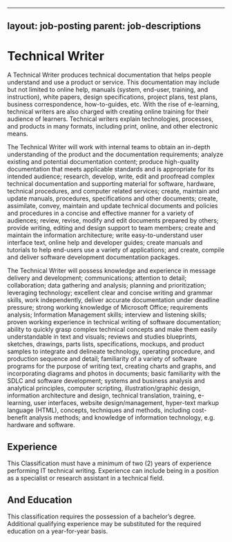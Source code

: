 
---
layout: job-posting
parent: job-descriptions
---



# Technical Writer    
A Technical Writer produces technical documentation that helps people understand and use a product or service. This documentation may include but not limited to online help, manuals (system, end-user, training, and instruction), white papers, design specifications, project plans, test plans, business correspondence, how-to-guides, etc. With the rise of e-learning, technical writers are also charged with creating online training for their audience of learners. Technical writers explain technologies, processes, and products in many formats, including print, online, and other electronic means.

The Technical Writer will work with internal teams to obtain an in-depth understanding of the product and the documentation requirements; analyze existing and potential documentation content; produce high-quality documentation that meets applicable standards and is appropriate for its intended audience; research, develop, write, edit and proofread complex technical documentation and supporting material for software, hardware, technical procedures, and computer related services; create, maintain and update manuals, procedures, specifications and other documents; create, assimilate, convey, maintain and update technical documents and policies and procedures in a concise and effective manner for a variety of audiences; review, revise, modify and edit documents prepared by others; provide writing, editing and design support to team members; create and maintain the information architecture; write easy-to-understand user interface text, online help and developer guides; create manuals and tutorials to help end-users use a variety of applications; and create, compile and deliver software development documentation packages.

The Technical Writer will possess knowledge and experience in message delivery and development; communications; attention to detail; collaboration; data gathering and analysis; planning and prioritization; leveraging technology; excellent clear and concise writing and grammar skills, work independently, deliver accurate documentation under deadline pressure; strong working knowledge of Microsoft Office; requirements analysis; Information Management skills; interview and listening skills; proven working experience in technical writing of software documentation; ability to quickly grasp complex technical concepts and make them easily understandable in text and visuals; reviews and studies blueprints, sketches, drawings, parts lists, specifications, mockups, and product samples to integrate and delineate technology, operating procedure, and production sequence and detail; familiarity of a variety of software programs for the purpose of writing text, creating charts and graphs, and incorporating diagrams and photos in documents; basic familiarity with the SDLC and software development; systems and business analysis and analytical principles, computer scripting, illustration/graphic design, information architecture and design, technical translation, training, e-learning, user interfaces, website design/management, hyper-text markup language (HTML), concepts, techniques and methods, including cost-benefit analysis methods; and knowledge of information technology, e.g. hardware and software.

## Experience
This Classification must have a minimum of two (2) years of experience performing IT technical writing. Experience can include being in a position as a specialist or research assistant in a technical field.

## And Education
This classification requires the possession of a bachelor’s degree. Additional qualifying experience may be substituted for the required education on a year-for-year basis.
